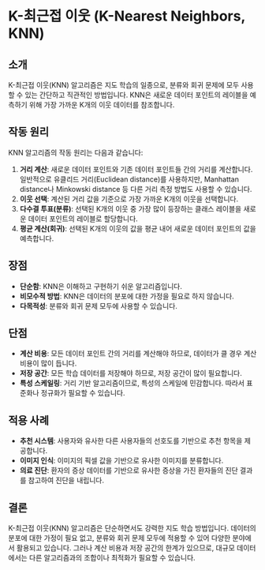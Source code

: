 # K-최근접 이웃 (K-Nearest Neighbors, KNN)

## 소개
K-최근접 이웃(KNN) 알고리즘은 지도 학습의 일종으로, 분류와 회귀 문제에 모두 사용할 수 있는 간단하고 직관적인 방법입니다. KNN은 새로운 데이터 포인트의 레이블을 예측하기 위해 가장 가까운 K개의 이웃 데이터를 참조합니다.

## 작동 원리
KNN 알고리즘의 작동 원리는 다음과 같습니다:
1. **거리 계산**: 새로운 데이터 포인트와 기존 데이터 포인트들 간의 거리를 계산합니다. 일반적으로 유클리드 거리(Euclidean distance)를 사용하지만, Manhattan distance나 Minkowski distance 등 다른 거리 측정 방법도 사용할 수 있습니다.
2. **이웃 선택**: 계산된 거리 값을 기준으로 가장 가까운 K개의 이웃을 선택합니다.
3. **다수결 투표(분류)**: 선택된 K개의 이웃 중 가장 많이 등장하는 클래스 레이블을 새로운 데이터 포인트의 레이블로 할당합니다.
4. **평균 계산(회귀)**: 선택된 K개의 이웃의 값을 평균 내어 새로운 데이터 포인트의 값을 예측합니다.

## 장점
- **단순함**: KNN은 이해하고 구현하기 쉬운 알고리즘입니다.
- **비모수적 방법**: KNN은 데이터의 분포에 대한 가정을 필요로 하지 않습니다.
- **다목적성**: 분류와 회귀 문제 모두에 사용할 수 있습니다.

## 단점
- **계산 비용**: 모든 데이터 포인트 간의 거리를 계산해야 하므로, 데이터가 클 경우 계산 비용이 많이 듭니다.
- **저장 공간**: 모든 학습 데이터를 저장해야 하므로, 저장 공간이 많이 필요합니다.
- **특성 스케일링**: 거리 기반 알고리즘이므로, 특성의 스케일에 민감합니다. 따라서 표준화나 정규화가 필요할 수 있습니다.

## 적용 사례
- **추천 시스템**: 사용자와 유사한 다른 사용자들의 선호도를 기반으로 추천 항목을 제공합니다.
- **이미지 인식**: 이미지의 픽셀 값을 기반으로 유사한 이미지를 분류합니다.
- **의료 진단**: 환자의 증상 데이터를 기반으로 유사한 증상을 가진 환자들의 진단 결과를 참고하여 진단을 내립니다.

## 결론
K-최근접 이웃(KNN) 알고리즘은 단순하면서도 강력한 지도 학습 방법입니다. 데이터의 분포에 대한 가정이 필요 없고, 분류와 회귀 문제 모두에 적용할 수 있어 다양한 분야에서 활용되고 있습니다. 그러나 계산 비용과 저장 공간의 한계가 있으므로, 대규모 데이터에서는 다른 알고리즘과의 조합이나 최적화가 필요할 수 있습니다.
